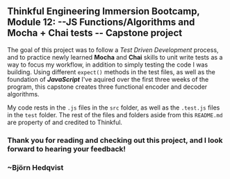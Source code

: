 ## Thinkful Engineering Immersion Bootcamp, Module 12: --JS Functions/Algorithms and Mocha + Chai tests -- Capstone project


The goal of this project was to follow a *Test Driven Development* process, and to practice newly learned **Mocha** and **Chai** skills to unit write tests as a way to focus my workflow, in addition to simply testing the code I was building. Using different `expect()` methods in the test files, as well as the foundation of ***JavaScript*** I've aquired over the first three weeks of the program, this capstone creates three functional encoder and decoder algorithms.

My code rests in the `.js` files in the `src` folder, as well as the `.test.js` files in the `test` folder. The rest of the files and folders aside from this `README.md` are property of and credited to Thinkful.

### Thank you for reading and checking out this project, and I look forward to hearing your feedback!

### ~Björn Hedqvist 
